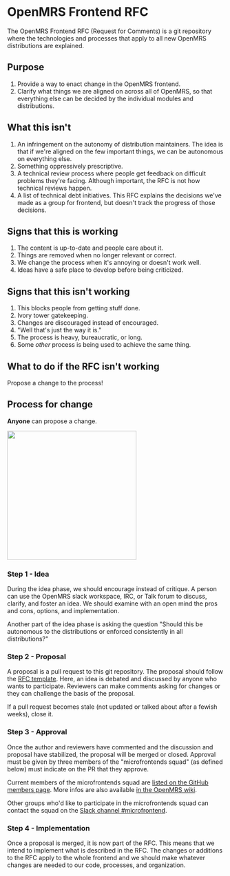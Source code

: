 # OpenMRS Frontend RFC
The OpenMRS Frontend RFC (Request for Comments) is a git repository where the technologies and processes that apply to all
new OpenMRS distributions are explained.

## Purpose
1. Provide a way to enact change in the OpenMRS frontend.
2. Clarify what things we are aligned on across all of OpenMRS, so that everything else can be decided by the individual modules and distributions.

## What this isn't
1. An infringement on the autonomy of distribution maintainers. The idea is that if we're aligned on the few important things, we can be autonomous on everything else.
2. Something oppressively prescriptive.
3. A technical review process where people get feedback on difficult problems they're facing. Although important, the RFC is not how
   technical reviews happen.
4. A list of technical debt initiatives. This RFC explains the decisions we've made as a group for frontend, but doesn't track the progress of those decisions.

## Signs that this is working
1. The content is up-to-date and people care about it.
2. Things are removed when no longer relevant or correct.
3. We change the process when it's annoying or doesn't work well.
4. Ideas have a safe place to develop before being criticized.

## Signs that this isn't working
1. This blocks people from getting stuff done.
2. Ivory tower gatekeeping.
3. Changes are discouraged instead of encouraged.
4. "Well that's just the way it is."
5. The process is heavy, bureaucratic, or long.
6. Some *other* process is being used to achieve the same thing.

## What to do if the RFC isn't working
Propose a change to the process!

## Process for change
**Anyone** can propose a change.

<img src="https://mk0radicalcandov3r1t.kinstacdn.com/wp-content/uploads/2017/02/gsd-wheel.png" width="300" />

### Step 1 - Idea
During the idea phase, we should encourage instead of critique. A person can use the OpenMRS slack workspace, IRC, or Talk forum
to discuss, clarify, and foster an idea. We should examine with an open mind the pros and cons, options, and implementation.

Another part of the idea phase is asking the question "Should this be autonomous to the distributions or enforced consistently in all distributions?"

### Step 2 - Proposal
A proposal is a pull request to this git repository. The proposal should follow the [RFC template](/rfc-template.md).
Here, an idea is debated and discussed by anyone who wants to participate.
Reviewers can make comments asking for changes or they can challenge the basis of the proposal.

If a pull request becomes stale (not updated or talked about after a fewish weeks), close it.

### Step 3 - Approval
Once the author and reviewers have commented and the discussion and proposal have stabilized, the proposal will be merged or closed.
Approval must be given by three members of the "microfrontends squad" (as defined below) must indicate on the PR that they approve.

Current members of the microfrontends squad are [listed on the GitHub members page](https://github.com/orgs/openmrs/teams/microfrontends-squad/members). More infos are also available [in the OpenMRS wiki](https://wiki.openmrs.org/display/projects/Frontend+-+SPA+and+Microfrontends).

Other groups who'd like to participate in the microfrontends squad can contact the squad on the [Slack channel #microfrontend](https://slack.openmrs.org/).

### Step 4 - Implementation
Once a proposal is merged, it is now part of the RFC. This means that we intend to implement what is described in the RFC. The changes or additions to
the RFC apply to the whole frontend and we should make whatever changes are needed to our code, processes, and organization.
